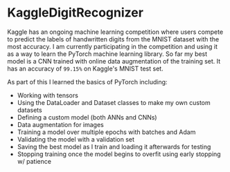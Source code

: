# KaggleDigitRecognizer
Kaggle has an ongoing machine learning competition where users compete to predict the labels of handwritten digits from the MNIST dataset with the most accuracy. I am currently participating in the competition and using it as a way to learn the PyTorch machine learning library. So far my best model is a CNN trained with online data augmentation of the training set. It has an accuracy of `99.15%` on Kaggle's MNIST test set.

As part of this I learned the basics of PyTorch including:
 - Working with tensors
 - Using the DataLoader and Dataset classes to make my own custom datasets
 - Defining a custom model (both ANNs and CNNs) 
 - Data augmentation for images
 - Training a model over multiple epochs with batches and Adam
 - Validating the model with a validation set
 - Saving the best model as I train and loading it afterwards for testing
 - Stopping training once the model begins to overfit using early stopping w/ patience
